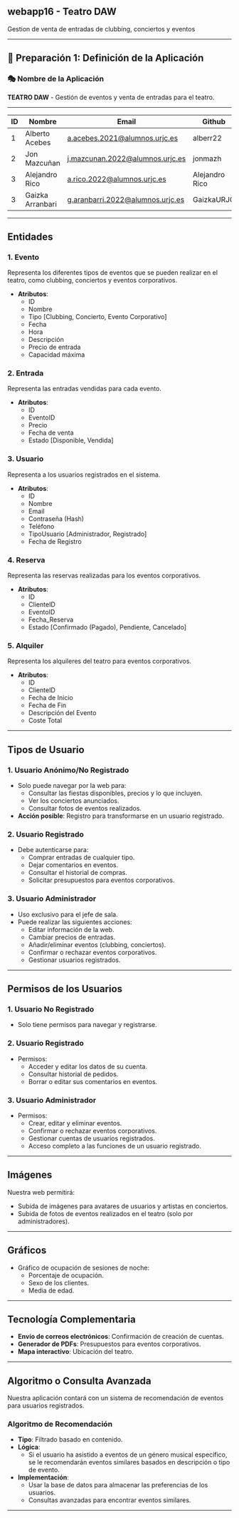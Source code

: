 

## **webapp16 - Teatro DAW**

Gestion de venta de entradas de clubbing, conciertos y eventos 

---

## 📌 **Preparación 1: Definición de la Aplicación**

### 🎭 **Nombre de la Aplicación**

**TEATRO DAW** - Gestión de eventos y venta de entradas para el teatro.

---
| ID  | Nombre          | Email                           | Github         | 
|-----|-----------------|---------------------------------|----------------| 
| 1   | Alberto Acebes  | a.acebes.2021@alumnos.urjc.es   | alberr22       |     
| 2   | Jon Mazcuñan    | j.mazcunan.2022@alumnos.urjc.es | jonmazh        |  
| 3   | Alejandro Rico  | a.rico.2022@alumnos.urjc.es     | Alejandro Rico | 
| 3   | Gaizka Arranbari| g.aranbarri.2022@alumnos.urjc.es| GaizkaURJC     | 

---
## **Entidades**

### **1. Evento**
Representa los diferentes tipos de eventos que se pueden realizar en el teatro, como clubbing, conciertos y eventos corporativos.
- **Atributos**: 
  - ID
  - Nombre
  - Tipo [Clubbing, Concierto, Evento Corporativo]
  - Fecha
  - Hora
  - Descripción
  - Precio de entrada
  - Capacidad máxima

### **2. Entrada**
Representa las entradas vendidas para cada evento.
- **Atributos**: 
  - ID
  - EventoID
  - Precio
  - Fecha de venta
  - Estado [Disponible, Vendida]

### **3. Usuario**
Representa a los usuarios registrados en el sistema.
- **Atributos**:
  - ID
  - Nombre
  - Email
  - Contraseña (Hash)
  - Teléfono
  - TipoUsuario [Administrador, Registrado]
  - Fecha de Registro

### **4. Reserva**
Representa las reservas realizadas para los eventos corporativos.
- **Atributos**:
  - ID
  - ClienteID
  - EventoID
  - Fecha_Reserva
  - Estado [Confirmado (Pagado), Pendiente, Cancelado]

### **5. Alquiler**
Representa los alquileres del teatro para eventos corporativos.
- **Atributos**:
  - ID
  - ClienteID
  - Fecha de Inicio
  - Fecha de Fin
  - Descripción del Evento
  - Coste Total

---

## **Tipos de Usuario**

### **1. Usuario Anónimo/No Registrado**
- Solo puede navegar por la web para:
  - Consultar las fiestas disponibles, precios y lo que incluyen.
  - Ver los conciertos anunciados.
  - Consultar fotos de eventos realizados.
- **Acción posible**: Registro para transformarse en un usuario registrado.

### **2. Usuario Registrado**
- Debe autenticarse para:
  - Comprar entradas de cualquier tipo.
  - Dejar comentarios en eventos.
  - Consultar el historial de compras.
  - Solicitar presupuestos para eventos corporativos.

### **3. Usuario Administrador**
- Uso exclusivo para el jefe de sala.
- Puede realizar las siguientes acciones:
  - Editar información de la web.
  - Cambiar precios de entradas.
  - Añadir/eliminar eventos (clubbing, conciertos).
  - Confirmar o rechazar eventos corporativos.
  - Gestionar usuarios registrados.

---

## **Permisos de los Usuarios**

### **1. Usuario No Registrado**
- Solo tiene permisos para navegar y registrarse.

### **2. Usuario Registrado**
- Permisos:
  - Acceder y editar los datos de su cuenta.
  - Consultar historial de pedidos.
  - Borrar o editar sus comentarios en eventos.

### **3. Usuario Administrador**
- Permisos:
  - Crear, editar y eliminar eventos.
  - Confirmar o rechazar eventos corporativos.
  - Gestionar cuentas de usuarios registrados.
  - Acceso completo a las funciones de un usuario registrado.

---

## **Imágenes**
Nuestra web permitirá:
- Subida de imágenes para avatares de usuarios y artistas en conciertos.
- Subida de fotos de eventos realizados en el teatro (solo por administradores).

---

## **Gráficos**
- Gráfico de ocupación de sesiones de noche:
  - Porcentaje de ocupación.
  - Sexo de los clientes.
  - Media de edad.

---

## **Tecnología Complementaria**
- **Envío de correos electrónicos**: Confirmación de creación de cuentas.
- **Generador de PDFs**: Presupuestos para eventos corporativos.
- **Mapa interactivo**: Ubicación del teatro.

---

## **Algoritmo o Consulta Avanzada**

Nuestra aplicación contará con un sistema de recomendación de eventos para usuarios registrados.

### **Algoritmo de Recomendación**
- **Tipo**: Filtrado basado en contenido.
- **Lógica**:
  - Si el usuario ha asistido a eventos de un género musical específico, se le recomendarán eventos similares basados en descripción o tipo de evento.
- **Implementación**:
  - Usar la base de datos para almacenar las preferencias de los usuarios.
  - Consultas avanzadas para encontrar eventos similares.

---
